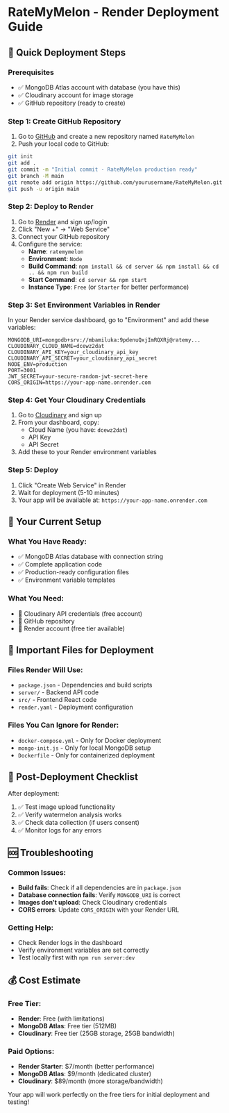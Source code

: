 # RateMyMelon - Render Deployment Guide

## 🚀 Quick Deployment Steps

### Prerequisites
- ✅ MongoDB Atlas account with database (you have this)
- ✅ Cloudinary account for image storage
- ✅ GitHub repository (ready to create)

### Step 1: Create GitHub Repository
1. Go to [GitHub](https://github.com) and create a new repository named `RateMyMelon`
2. Push your local code to GitHub:
```bash
git init
git add .
git commit -m "Initial commit - RateMyMelon production ready"
git branch -M main
git remote add origin https://github.com/yourusername/RateMyMelon.git
git push -u origin main
```

### Step 2: Deploy to Render
1. Go to [Render](https://render.com) and sign up/login
2. Click "New +" → "Web Service"
3. Connect your GitHub repository
4. Configure the service:
   - **Name**: `ratemymelon`
   - **Environment**: `Node`
   - **Build Command**: `npm install && cd server && npm install && cd .. && npm run build`
   - **Start Command**: `cd server && npm start`
   - **Instance Type**: `Free` (or `Starter` for better performance)

### Step 3: Set Environment Variables in Render
In your Render service dashboard, go to "Environment" and add these variables:

```
MONGODB_URI=mongodb+srv://mbamiluka:9pdenuQxjImRQXRj@ratemy...
CLOUDINARY_CLOUD_NAME=dcewz2dat
CLOUDINARY_API_KEY=your_cloudinary_api_key
CLOUDINARY_API_SECRET=your_cloudinary_api_secret
NODE_ENV=production
PORT=3001
JWT_SECRET=your-secure-random-jwt-secret-here
CORS_ORIGIN=https://your-app-name.onrender.com
```

### Step 4: Get Your Cloudinary Credentials
1. Go to [Cloudinary](https://cloudinary.com) and sign up
2. From your dashboard, copy:
   - Cloud Name (you have: `dcewz2dat`)
   - API Key
   - API Secret
3. Add these to your Render environment variables

### Step 5: Deploy
1. Click "Create Web Service" in Render
2. Wait for deployment (5-10 minutes)
3. Your app will be available at: `https://your-app-name.onrender.com`

## 🔧 Your Current Setup

### What You Have Ready:
- ✅ MongoDB Atlas database with connection string
- ✅ Complete application code
- ✅ Production-ready configuration files
- ✅ Environment variable templates

### What You Need:
- 🔄 Cloudinary API credentials (free account)
- 🔄 GitHub repository
- 🔄 Render account (free tier available)

## 📁 Important Files for Deployment

### Files Render Will Use:
- `package.json` - Dependencies and build scripts
- `server/` - Backend API code
- `src/` - Frontend React code
- `render.yaml` - Deployment configuration

### Files You Can Ignore for Render:
- `docker-compose.yml` - Only for Docker deployment
- `mongo-init.js` - Only for local MongoDB setup
- `Dockerfile` - Only for containerized deployment

## 🎯 Post-Deployment Checklist

After deployment:
1. ✅ Test image upload functionality
2. ✅ Verify watermelon analysis works
3. ✅ Check data collection (if users consent)
4. ✅ Monitor logs for any errors

## 🆘 Troubleshooting

### Common Issues:
- **Build fails**: Check if all dependencies are in `package.json`
- **Database connection fails**: Verify `MONGODB_URI` is correct
- **Images don't upload**: Check Cloudinary credentials
- **CORS errors**: Update `CORS_ORIGIN` with your Render URL

### Getting Help:
- Check Render logs in the dashboard
- Verify environment variables are set correctly
- Test locally first with `npm run server:dev`

## 💰 Cost Estimate

### Free Tier:
- **Render**: Free (with limitations)
- **MongoDB Atlas**: Free tier (512MB)
- **Cloudinary**: Free tier (25GB storage, 25GB bandwidth)

### Paid Options:
- **Render Starter**: $7/month (better performance)
- **MongoDB Atlas**: $9/month (dedicated cluster)
- **Cloudinary**: $89/month (more storage/bandwidth)

Your app will work perfectly on the free tiers for initial deployment and testing!